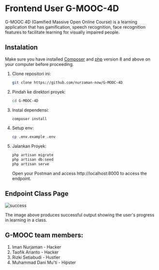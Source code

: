 # Frontend User G-MOOC-4D

G-MOOC 4D (Gamified Massive Open Online Course) is a learning application that has gamification, speech recognition, face recognition features to facilitate learning for visually impaired people.

## Instalation

Make sure you have installed [Composer](https://getcomposer.org/) and [php](https://php.net) version 8 and above on your computer before proceeding.

1. Clone repositori ini:
    ```bash
    git clone https://github.com/nurzaman-now/G-MOOC-4D
    ```
2. Pindah ke direktori proyek:
    ```bash
    cd G-MOOC-4D
    ```
3. Instal dependensi:
    ```bash
    composer install
    ```
4. Setup env:
    ```bash
    cp .env.example .env
    ```
5. Jalankan Proyek:
    ```bash
    php artisan migrate
    php artisan db:seed
    php artisan serve
    ```
    Open your Postman and access http://localhost:8000 to access the endpoint.

## Endpoint Class Page

![success](https://github.com/nurzaman-now/G-MOOC-4D/assets/68520415/d73c532b-3602-44fc-8573-a5b143cb4ab7)

The image above produces successful output showing the user's progress in learning in a class.

## G-MOOC team members:

1. Iman Nurjaman - Hacker
2. Taofik Arianto - Hacker
3. Rizki Setiabudi - Hustler
4. Muhammad Dani Mu'ti - Hipster
